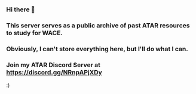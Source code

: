 ### Hi there 👋

### This server serves as a public archive of past ATAR resources to study for WACE.
### Obviously, I can't store everything here, but I'll do what I can.
### Join my ATAR Discord Server at https://discord.gg/NRnpAPjXDy
:)
